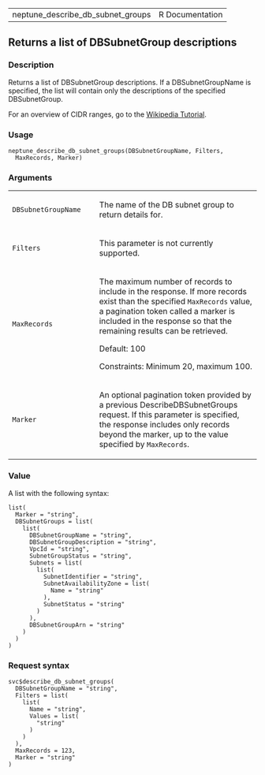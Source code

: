 <table style="width: 100%;">
<tbody>
<tr class="odd">
<td>neptune_describe_db_subnet_groups</td>
<td style="text-align: right;">R Documentation</td>
</tr>
</tbody>
</table>

## Returns a list of DBSubnetGroup descriptions

### Description

Returns a list of DBSubnetGroup descriptions. If a DBSubnetGroupName is
specified, the list will contain only the descriptions of the specified
DBSubnetGroup.

For an overview of CIDR ranges, go to the [Wikipedia
Tutorial](https://en.wikipedia.org/wiki/Classless_Inter-Domain_Routing).

### Usage

    neptune_describe_db_subnet_groups(DBSubnetGroupName, Filters,
      MaxRecords, Marker)

### Arguments

<table>
<colgroup>
<col style="width: 35%" />
<col style="width: 65%" />
</colgroup>
<tbody>
<tr class="odd">
<td><code
id="neptune_describe_db_subnet_groups_:_DBSubnetGroupName">DBSubnetGroupName</code></td>
<td><p>The name of the DB subnet group to return details for.</p></td>
</tr>
<tr class="even">
<td><code
id="neptune_describe_db_subnet_groups_:_Filters">Filters</code></td>
<td><p>This parameter is not currently supported.</p></td>
</tr>
<tr class="odd">
<td><code
id="neptune_describe_db_subnet_groups_:_MaxRecords">MaxRecords</code></td>
<td><p>The maximum number of records to include in the response. If more
records exist than the specified <code>MaxRecords</code> value, a
pagination token called a marker is included in the response so that the
remaining results can be retrieved.</p>
<p>Default: 100</p>
<p>Constraints: Minimum 20, maximum 100.</p></td>
</tr>
<tr class="even">
<td><code
id="neptune_describe_db_subnet_groups_:_Marker">Marker</code></td>
<td><p>An optional pagination token provided by a previous
DescribeDBSubnetGroups request. If this parameter is specified, the
response includes only records beyond the marker, up to the value
specified by <code>MaxRecords</code>.</p></td>
</tr>
</tbody>
</table>

### Value

A list with the following syntax:

    list(
      Marker = "string",
      DBSubnetGroups = list(
        list(
          DBSubnetGroupName = "string",
          DBSubnetGroupDescription = "string",
          VpcId = "string",
          SubnetGroupStatus = "string",
          Subnets = list(
            list(
              SubnetIdentifier = "string",
              SubnetAvailabilityZone = list(
                Name = "string"
              ),
              SubnetStatus = "string"
            )
          ),
          DBSubnetGroupArn = "string"
        )
      )
    )

### Request syntax

    svc$describe_db_subnet_groups(
      DBSubnetGroupName = "string",
      Filters = list(
        list(
          Name = "string",
          Values = list(
            "string"
          )
        )
      ),
      MaxRecords = 123,
      Marker = "string"
    )
